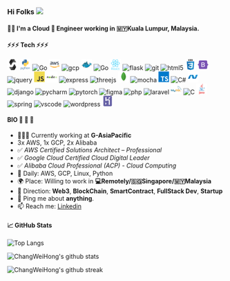 ### Hi Folks <img src="https://media.giphy.com/media/hvRJCLFzcasrR4ia7z/giphy.gif" width="28">

#### 😶‍🌫️ I'm a Cloud 💭 Engineer working in 🇲🇾Kuala Lumpur, Malaysia.

#### ⚡⚡⚡ Tech ⚡⚡⚡

<p align="left">

<img src="https://raw.githubusercontent.com/devicons/devicon/master/icons/solidity/solidity-original.svg" alt="solidity" width="25" height="25" />
<img src="https://raw.githubusercontent.com/devicons/devicon/master/icons/python/python-original-wordmark.svg" alt="python" width="25" height="25" />
<img src="https://cdn.jsdelivr.net/gh/devicons/devicon/icons/go/go-original.svg" alt="Go" width="25" height="25" />

<img src="https://raw.githubusercontent.com/github/explore/80688e429a7d4ef2fca1e82350fe8e3517d3494d/topics/aws/aws.png" alt="aws" width="25" height="25" />
<img src="https://www.vectorlogo.zone/logos/google_cloud/google_cloud-icon.svg" alt="gcp" width="25" height="25" />
<img src="https://raw.githubusercontent.com/devicons/devicon/master/icons/docker/docker-original.svg" alt="Docker" width="25" height="25" />
<img src="https://cdn.jsdelivr.net/gh/devicons/devicon/icons/terraform/terraform-original.svg" alt="Go" width="25" height="25" />

<img src="https://raw.githubusercontent.com/devicons/devicon/master/icons/react/react-original-wordmark.svg" alt="react" width="25" height="25" />
<img src="https://cdn.jsdelivr.net/gh/devicons/devicon/icons/flask/flask-original.svg" alt="flask" width="25" height="25" />
<img src="https://cdn.jsdelivr.net/gh/devicons/devicon/icons/git/git-original.svg" alt="git" width="25" height="25" />
<img src="https://cdn.jsdelivr.net/gh/devicons/devicon/icons/html5/html5-original.svg" alt="html5" width="25" height="25" />
<img src="https://raw.githubusercontent.com/devicons/devicon/master/icons/css3/css3-original-wordmark.svg" alt="css3" width="25" height="25" />
<img src="https://raw.githubusercontent.com/devicons/devicon/master/icons/bootstrap/bootstrap-plain.svg" alt="bootstrap" width="25" height="25" />
<img src="https://cdn.jsdelivr.net/gh/devicons/devicon/icons/jquery/jquery-original.svg" alt="jquery" width="25" height="25" />

<img src="https://raw.githubusercontent.com/devicons/devicon/master/icons/javascript/javascript-original.svg" alt="javascript" width="25" height="25" />
<img src="https://raw.githubusercontent.com/devicons/devicon/master/icons/nodejs/nodejs-original-wordmark.svg" alt="nodejs" width="25" height="25" />
<img src="https://cdn.jsdelivr.net/gh/devicons/devicon/icons/express/express-original.svg" alt="express" width="25" height="25" />
<img src="https://cdn.jsdelivr.net/gh/devicons/devicon/icons/threejs/threejs-original.svg" alt="threejs" width="25" height="25" />
<img src="https://raw.githubusercontent.com/devicons/devicon/master/icons/mongodb/mongodb-original.svg" alt="mongodb" width="25" height="25" />
<img src="https://cdn.jsdelivr.net/gh/devicons/devicon/icons/mocha/mocha-plain.svg" alt="mocha" width="25" height="25" />
<img src="https://raw.githubusercontent.com/devicons/devicon/master/icons/typescript/typescript-original.svg" alt="typescript" width="25" height="25" />

<img src="https://cdn.jsdelivr.net/gh/devicons/devicon/icons/csharp/csharp-original.svg" alt="C#" width="25" height="25" />
<img src="https://raw.githubusercontent.com/devicons/devicon/master/icons/dot-net/dot-net-original.svg" alt=".NET" width="25" height="25" />

<img src="https://cdn.jsdelivr.net/gh/devicons/devicon/icons/django/django-plain.svg" alt="django" width="25" height="25" />
<img src="https://cdn.jsdelivr.net/gh/devicons/devicon/icons/pycharm/pycharm-original.svg" alt="pycharm" width="25" height="25" />
<img src="https://cdn.jsdelivr.net/gh/devicons/devicon/icons/pytorch/pytorch-original.svg" alt="pytorch" width="25" height="25" />

<img src="https://cdn.jsdelivr.net/gh/devicons/devicon/icons/figma/figma-original.svg" alt="figma" width="25" height="25" />

<img src="https://cdn.jsdelivr.net/gh/devicons/devicon/icons/php/php-original.svg" alt="php" width="25" height="25" />
<img src="https://cdn.jsdelivr.net/gh/devicons/devicon/icons/laravel/laravel-plain.svg" alt="laravel" width="25" height="25" />
<img src="https://raw.githubusercontent.com/devicons/devicon/master/icons/mysql/mysql-original-wordmark.svg" alt="mysql" width="25" height="25" />

<img src="https://cdn.jsdelivr.net/gh/devicons/devicon/icons/c/c-original.svg" alt="C" width="25" height="25" />
<img src="https://raw.githubusercontent.com/devicons/devicon/master/icons/java/java-original-wordmark.svg" alt="java" width="25" height="25" />
<img src="https://www.vectorlogo.zone/logos/springio/springio-icon.svg" alt="spring" width="25" height="25" />
<img src="https://cdn.jsdelivr.net/gh/devicons/devicon/icons/vscode/vscode-original.svg" alt="vscode" width="25" height="25" />
<img src="https://cdn.jsdelivr.net/gh/devicons/devicon/icons/wordpress/wordpress-original.svg" alt="wordpress" width="25" height="25" />
<img src="https://raw.githubusercontent.com/devicons/devicon/master/icons/heroku/heroku-plain.svg" alt="heroku" width="25" height="25" />

</p>

#### BIO 🙈 🙊 🙉

- 🧑‍💻🏢 Currently working at **G-AsiaPacific**
- 3x AWS, 1x GCP, 2x Alibaba
- ✅ *AWS Certified Solutions Architect – Professional*
- ✅ *Google Cloud Certified Cloud Digital Leader*
- ✅ *Alibaba Cloud Professional (ACP) - Cloud Computing*
- 🤖 Daily: AWS, GCP, Linux, Python
- 🌍 Place: Willing to work in **💻Remotely/🇸🇬Singapore/🇲🇾Malaysia**
- 👾 Direction: **Web3**, **BlockChain**, **SmartContract**, **FullStack Dev**, **Startup**
- 💬 Ping me about **anything**.
- 📫 Reach me: [Linkedin](https://www.linkedin.com/in/changweihong/)

#### 📈 GitHub Stats

<p align = "center">

![Top Langs](https://github-readme-stats.vercel.app/api/top-langs/?username=ChangWeiHong&layout=compact&theme=dark&hide_border=true)

![ChangWeiHong's github stats](https://github-readme-stats.vercel.app/api?username=ChangWeiHong&show_icons=true&hide_border=true&theme=dark)

![ChangWeiHong's github streak](https://github-readme-streak-stats.herokuapp.com/?user=ChangWeiHong&theme=dark&hide_border=true)

</p>